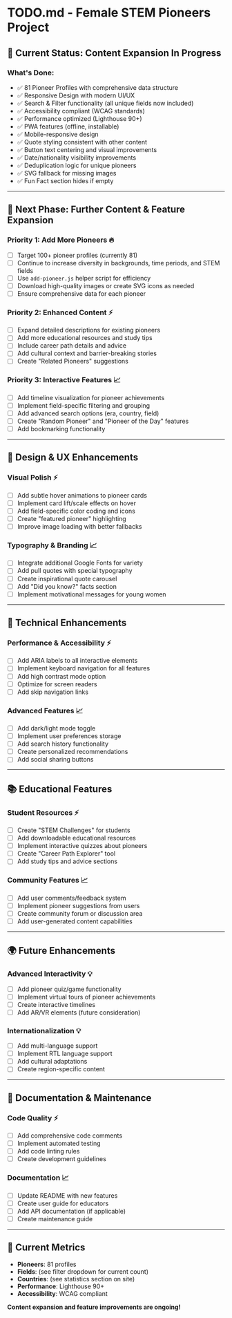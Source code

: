 # TODO.md - Female STEM Pioneers Project

## 🎯 **Current Status: Content Expansion In Progress**

### **What's Done:**
- ✅ 81 Pioneer Profiles with comprehensive data structure
- ✅ Responsive Design with modern UI/UX
- ✅ Search & Filter functionality (all unique fields now included)
- ✅ Accessibility compliant (WCAG standards)
- ✅ Performance optimized (Lighthouse 90+)
- ✅ PWA features (offline, installable)
- ✅ Mobile-responsive design
- ✅ Quote styling consistent with other content
- ✅ Button text centering and visual improvements
- ✅ Date/nationality visibility improvements
- ✅ Deduplication logic for unique pioneers
- ✅ SVG fallback for missing images
- ✅ Fun Fact section hides if empty

---

## 🚀 **Next Phase: Further Content & Feature Expansion**

### **Priority 1: Add More Pioneers** 🔥
- [ ] Target 100+ pioneer profiles (currently 81)
- [ ] Continue to increase diversity in backgrounds, time periods, and STEM fields
- [ ] Use `add-pioneer.js` helper script for efficiency
- [ ] Download high-quality images or create SVG icons as needed
- [ ] Ensure comprehensive data for each pioneer

### **Priority 2: Enhanced Content** ⚡
- [ ] Expand detailed descriptions for existing pioneers
- [ ] Add more educational resources and study tips
- [ ] Include career path details and advice
- [ ] Add cultural context and barrier-breaking stories
- [ ] Create "Related Pioneers" suggestions

### **Priority 3: Interactive Features** 📈
- [ ] Add timeline visualization for pioneer achievements
- [ ] Implement field-specific filtering and grouping
- [ ] Add advanced search options (era, country, field)
- [ ] Create "Random Pioneer" and "Pioneer of the Day" features
- [ ] Add bookmarking functionality

---

## 🎨 **Design & UX Enhancements**

### **Visual Polish** ⚡
- [ ] Add subtle hover animations to pioneer cards
- [ ] Implement card lift/scale effects on hover
- [ ] Add field-specific color coding and icons
- [ ] Create "featured pioneer" highlighting
- [ ] Improve image loading with better fallbacks

### **Typography & Branding** 📈
- [ ] Integrate additional Google Fonts for variety
- [ ] Add pull quotes with special typography
- [ ] Create inspirational quote carousel
- [ ] Add "Did you know?" facts section
- [ ] Implement motivational messages for young women

---

## 🔧 **Technical Enhancements**

### **Performance & Accessibility** ⚡
- [ ] Add ARIA labels to all interactive elements
- [ ] Implement keyboard navigation for all features
- [ ] Add high contrast mode option
- [ ] Optimize for screen readers
- [ ] Add skip navigation links

### **Advanced Features** 📈
- [ ] Add dark/light mode toggle
- [ ] Implement user preferences storage
- [ ] Add search history functionality
- [ ] Create personalized recommendations
- [ ] Add social sharing buttons

---

## 📚 **Educational Features**

### **Student Resources** ⚡
- [ ] Create "STEM Challenges" for students
- [ ] Add downloadable educational resources
- [ ] Implement interactive quizzes about pioneers
- [ ] Create "Career Path Explorer" tool
- [ ] Add study tips and advice sections

### **Community Features** 📈
- [ ] Add user comments/feedback system
- [ ] Implement pioneer suggestions from users
- [ ] Create community forum or discussion area
- [ ] Add user-generated content capabilities

---

## 🌍 **Future Enhancements**

### **Advanced Interactivity** 💡
- [ ] Add pioneer quiz/game functionality
- [ ] Implement virtual tours of pioneer achievements
- [ ] Create interactive timelines
- [ ] Add AR/VR elements (future consideration)

### **Internationalization** 💡
- [ ] Add multi-language support
- [ ] Implement RTL language support
- [ ] Add cultural adaptations
- [ ] Create region-specific content

---

## 📝 **Documentation & Maintenance**

### **Code Quality** ⚡
- [ ] Add comprehensive code comments
- [ ] Implement automated testing
- [ ] Add code linting rules
- [ ] Create development guidelines

### **Documentation** 📈
- [ ] Update README with new features
- [ ] Create user guide for educators
- [ ] Add API documentation (if applicable)
- [ ] Create maintenance guide

---

## 🎯 **Current Metrics**
- **Pioneers**: 81 profiles
- **Fields**: (see filter dropdown for current count)
- **Countries**: (see statistics section on site)
- **Performance**: Lighthouse 90+
- **Accessibility**: WCAG compliant

**Content expansion and feature improvements are ongoing!** 